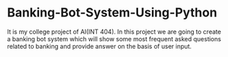 # Banking-Bot-System-Using-Python
It is my college project of AI(INT 404). In this project we are going to create a banking bot system which will show some most frequent asked questions related to banking and provide answer on the basis of user input.
